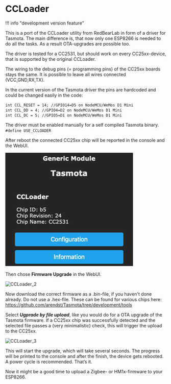 # CCLoader
!!! info "development version feature"  

This is a port of the CCLoader utility from RedBearLab in form of a driver for Tasmota. The main difference is, that now only one ESP8266 is needed to do all the tasks. As a result OTA-upgrades are possible too.  
  
The driver is tested for a CC2531, but should work on every CC25xx-device, that is supported by the original CCLoader.  

The wiring to the debug pins (= programming pins) of the CC25xx boards stays the same. It is possible to leave all wires connected (VCC,GND,RX,TX).  
  
In the current version of the Tasmota driver the pins are hardcoded and could be changed easily in the code:  
  
```
int CCL_RESET = 14; //GPIO14=D5 on NodeMCU/WeMos D1 Mini  
int CCL_DD = 4; //GPIO4=D2 on NodeMCU/WeMos D1 Mini  
int CCL_DC = 5; //GPIO5=D1 on NodeMCU/WeMos D1 Mini  
```
  
The driver must be enabled manually for a self compiled Tasmota binary.  
`#define USE_CCLOADER`  
  
  
After reboot the connected CC25xx chip will be reported in the console and the WebUI.  
  
![CCLoader_1](./_media/ccloader.png)

Then chose **Firmware Upgrade** in the WebUI.  
  
![CCLoader_2](https://user-images.githubusercontent.com/5904370/68962045-fbaaf380-07d3-11ea-9736-a44c13ef7653.png)
  
Now download the correct firmware as a .bin-file, if you haven't done already. Do not use a .hex-file. These can be found for various chips here:  
https://github.com/arendst/Tasmota/tree/development/tools

Select **_Ugprade by file upload_**, like you would do for a OTA upgrade of the Tasmota firmware. If a CC25xx chip was successfully detected and the selected file passes a (very minimalistic) check, this will trigger the upload to the CC25xx.  
  
![CCLoader_3](https://user-images.githubusercontent.com/5904370/68962130-301eaf80-07d4-11ea-87bb-54c018fe7794.png)
  
This will start the upgrade, which will take several seconds. The progress will be printed to the console and after the finish, the device gets rebooted. 
A power cycle is recommended. That’s it.  
  
Now it might be a good time to upload a Zigbee- or HM1x-firmware to your ESP8266.  


